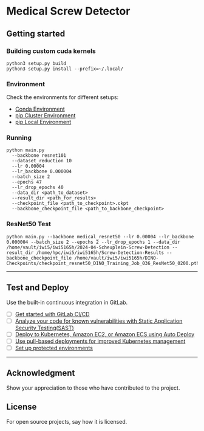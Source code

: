 # Medical Screw Detector


## Getting started

### Building custom cuda kernels
```
python3 setup.py build
python3 setup.py install --prefix=~/.local/
```

### Environment
Check the environments for different setups:
- [Conda Environment](env/environment.yml)
- [pip Cluster Environment](env/requirements_cluster.txt)
- [pip Local Environment](env/requirements_local.txt)


### Running
```
python main.py
  --backbone resnet101
  --dataset_reduction 10
  --lr 0.00004 
  --lr_backbone 0.000004 
  --batch_size 2 
  --epochs 47 
  --lr_drop_epochs 40 
  --data_dir <path_to_dataset>
  --result_dir <path_for_results>
  --checkpoint_file <path_to_checkpoint>.ckpt
  --backbone_checkpoint_file <path_to_backbone_checkpoint>
```

### ResNet50 Test
```
python main.py --backbone medical_resnet50 --lr 0.00004 --lr_backbone 0.000004 --batch_size 2 --epochs 2 --lr_drop_epochs 1 --data_dir /home/vault/iwi5/iwi5165h/2024-04-Scheuplein-Screw-Detection --result_dir /home/hpc/iwi5/iwi5165h/Screw-Detection-Results --backbone_checkpoint_file /home/vault/iwi5/iwi5165h/DINO-Checkpoints/checkpoint_resnet50_DINO_Training_Job_036_ResNet50_0200.pth
```

***

## Test and Deploy

Use the built-in continuous integration in GitLab.

- [ ] [Get started with GitLab CI/CD](https://docs.gitlab.com/ee/ci/quick_start/index.html)
- [ ] [Analyze your code for known vulnerabilities with Static Application Security Testing(SAST)](https://docs.gitlab.com/ee/user/application_security/sast/)
- [ ] [Deploy to Kubernetes, Amazon EC2, or Amazon ECS using Auto Deploy](https://docs.gitlab.com/ee/topics/autodevops/requirements.html)
- [ ] [Use pull-based deployments for improved Kubernetes management](https://docs.gitlab.com/ee/user/clusters/agent/)
- [ ] [Set up protected environments](https://docs.gitlab.com/ee/ci/environments/protected_environments.html)

***

## Acknowledgment
Show your appreciation to those who have contributed to the project.

## License
For open source projects, say how it is licensed.
